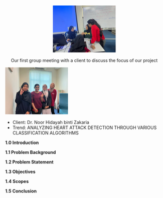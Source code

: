<p align="center">
  <img src="https://github.com/NiesHW/SECB3203_P4B/blob/41270d9bdcf4dee3f012f73735c10d3c1be42c7c/Group_Project/Group_2/Task_1/first_meeting_with_client.jpg" alt="Our first group meeting with a client to discuss the focus of our project" width="200">
</p>


<p align="center">Our first group meeting with a client to discuss the focus of our project</p>
 <img src="https://github.com/NiesHW/SECB3203_P4B/blob/7c83c4de8b09e89cf46bcb7d9254405c360720d6/Group_Project/Group_2/Task_1/WhatsApp%20Image%202023-10-22%20at%207.15.30%20PM.jpeg" alt="Our first group meeting with a client to discuss the focus of our project" width="200">
</p>



- Client: Dr. Noor Hidayah binti Zakaria
- Trend: ANALYZING HEART ATTACK DETECTION THROUGH VARIOUS CLASSIFICATION ALGORITHMS


<p><b>1.0 Introduction</b></p>
<p><b>1.1 Problem Background</b></p>
<p><b>1.2 Problem Statement</b></p>
<p><b>1.3 Objectives </b></p>
<p><b>1.4 Scopes</b></p>
<p><b>1.5 Conclusion</b></p>




